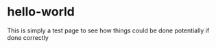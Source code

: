 # hello-world

This is simply a test page to see how things could be done potentially if done correctly

